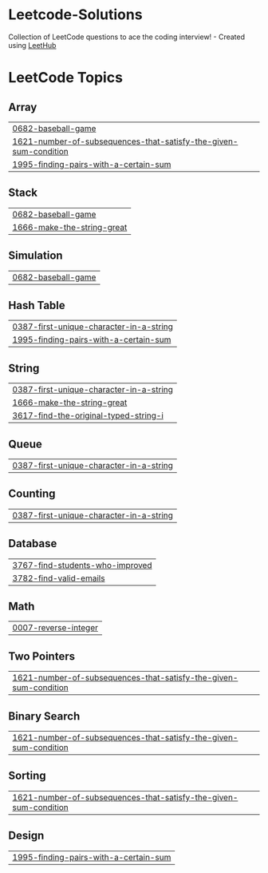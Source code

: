 # Leetcode-Solutions
Collection of LeetCode questions to ace the coding interview! - Created using [LeetHub](https://github.com/QasimWani/LeetHub)

<!---LeetCode Topics Start-->
# LeetCode Topics
## Array
|  |
| ------- |
| [0682-baseball-game](https://github.com/Ahmed-Ssalem/Leetcode-Solutions/tree/master/0682-baseball-game) |
| [1621-number-of-subsequences-that-satisfy-the-given-sum-condition](https://github.com/Ahmed-Ssalem/Leetcode-Solutions/tree/master/1621-number-of-subsequences-that-satisfy-the-given-sum-condition) |
| [1995-finding-pairs-with-a-certain-sum](https://github.com/Ahmed-Ssalem/Leetcode-Solutions/tree/master/1995-finding-pairs-with-a-certain-sum) |
## Stack
|  |
| ------- |
| [0682-baseball-game](https://github.com/Ahmed-Ssalem/Leetcode-Solutions/tree/master/0682-baseball-game) |
| [1666-make-the-string-great](https://github.com/Ahmed-Ssalem/Leetcode-Solutions/tree/master/1666-make-the-string-great) |
## Simulation
|  |
| ------- |
| [0682-baseball-game](https://github.com/Ahmed-Ssalem/Leetcode-Solutions/tree/master/0682-baseball-game) |
## Hash Table
|  |
| ------- |
| [0387-first-unique-character-in-a-string](https://github.com/Ahmed-Ssalem/Leetcode-Solutions/tree/master/0387-first-unique-character-in-a-string) |
| [1995-finding-pairs-with-a-certain-sum](https://github.com/Ahmed-Ssalem/Leetcode-Solutions/tree/master/1995-finding-pairs-with-a-certain-sum) |
## String
|  |
| ------- |
| [0387-first-unique-character-in-a-string](https://github.com/Ahmed-Ssalem/Leetcode-Solutions/tree/master/0387-first-unique-character-in-a-string) |
| [1666-make-the-string-great](https://github.com/Ahmed-Ssalem/Leetcode-Solutions/tree/master/1666-make-the-string-great) |
| [3617-find-the-original-typed-string-i](https://github.com/Ahmed-Ssalem/Leetcode-Solutions/tree/master/3617-find-the-original-typed-string-i) |
## Queue
|  |
| ------- |
| [0387-first-unique-character-in-a-string](https://github.com/Ahmed-Ssalem/Leetcode-Solutions/tree/master/0387-first-unique-character-in-a-string) |
## Counting
|  |
| ------- |
| [0387-first-unique-character-in-a-string](https://github.com/Ahmed-Ssalem/Leetcode-Solutions/tree/master/0387-first-unique-character-in-a-string) |
## Database
|  |
| ------- |
| [3767-find-students-who-improved](https://github.com/Ahmed-Ssalem/Leetcode-Solutions/tree/master/3767-find-students-who-improved) |
| [3782-find-valid-emails](https://github.com/Ahmed-Ssalem/Leetcode-Solutions/tree/master/3782-find-valid-emails) |
## Math
|  |
| ------- |
| [0007-reverse-integer](https://github.com/Ahmed-Ssalem/Leetcode-Solutions/tree/master/0007-reverse-integer) |
## Two Pointers
|  |
| ------- |
| [1621-number-of-subsequences-that-satisfy-the-given-sum-condition](https://github.com/Ahmed-Ssalem/Leetcode-Solutions/tree/master/1621-number-of-subsequences-that-satisfy-the-given-sum-condition) |
## Binary Search
|  |
| ------- |
| [1621-number-of-subsequences-that-satisfy-the-given-sum-condition](https://github.com/Ahmed-Ssalem/Leetcode-Solutions/tree/master/1621-number-of-subsequences-that-satisfy-the-given-sum-condition) |
## Sorting
|  |
| ------- |
| [1621-number-of-subsequences-that-satisfy-the-given-sum-condition](https://github.com/Ahmed-Ssalem/Leetcode-Solutions/tree/master/1621-number-of-subsequences-that-satisfy-the-given-sum-condition) |
## Design
|  |
| ------- |
| [1995-finding-pairs-with-a-certain-sum](https://github.com/Ahmed-Ssalem/Leetcode-Solutions/tree/master/1995-finding-pairs-with-a-certain-sum) |
<!---LeetCode Topics End-->